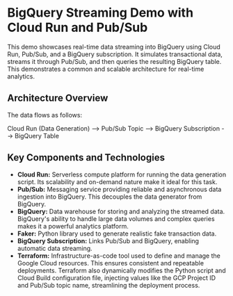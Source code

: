 # BigQuery Streaming Demo with Cloud Run and Pub/Sub

This demo showcases real-time data streaming into BigQuery using Cloud Run, Pub/Sub, and a BigQuery subscription. It simulates transactional data, streams it through Pub/Sub, and then queries the resulting BigQuery table. This demonstrates a common and scalable architecture for real-time analytics.

## Architecture Overview

The data flows as follows:

Cloud Run (Data Generation) --> Pub/Sub Topic --> BigQuery Subscription --> BigQuery Table

## Key Components and Technologies

- **Cloud Run:** Serverless compute platform for running the data generation script. Its scalability and on-demand nature make it ideal for this task.
- **Pub/Sub:** Messaging service providing reliable and asynchronous data ingestion into BigQuery. This decouples the data generator from BigQuery.
- **BigQuery:** Data warehouse for storing and analyzing the streamed data. BigQuery's ability to handle large data volumes and complex queries makes it a powerful analytics platform.
- **Faker:** Python library used to generate realistic fake transaction data.
- **BigQuery Subscription:** Links Pub/Sub and BigQuery, enabling automatic data streaming.
- **Terraform:** Infrastructure-as-code tool used to define and manage the Google Cloud resources. This ensures consistent and repeatable deployments. Terraform also dynamically modifies the Python script and Cloud Build configuration file, injecting values like the GCP Project ID and Pub/Sub topic name, streamlining the deployment process.
